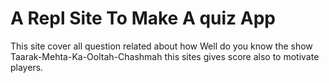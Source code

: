 # A Repl Site To Make A quiz App 
This site cover all question related about how Well do you know the show Taarak-Mehta-Ka-Ooltah-Chashmah
this sites gives  score also to motivate players.